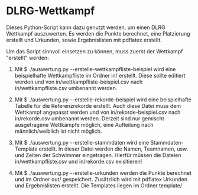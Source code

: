 DLRG-Wettkampf
==============

Dieses Python-Script kann dazu genutzt werden, um einen DLRG Wettkampf
auszuwerten. Es werden die Punkte berechnet, eine Platzierung erstellt und
Urkunden, sowie Ergebnislisten mit pdflatex erstellt.

Um das Script sinnvoll einsetzen zu können, muss zuerst der Wettkampf
"erstellt" werden:
1) Mit
   $ ./auswertung.py --erstelle-wettkampfliste-beispiel
   wird eine beispielhafte Wettkampfliste im Ordner in/ erstellt.
   Diese sollte editiert werden und von in/wettkampfliste-beispiel.csv nach
   in/wettkampfliste.csv umbenannt werden.

2) Mit
   $ ./auswertung.py --erstelle-rekorde-beispiel
   wird eine beispielhafte Tabelle für die Referenzrekorde erstellt.
   Auch diese Datei muss dem Wettkampf angepasst werden und von
   in/rekorde-beispiel.csv nach in/rekorde.csv umbenannt werden.
   Derzeit sind nur gemischt ausgetragene Wettkämpfe möglich, eine Aufteilung
   nach männlich/weiblich ist nicht möglich.

3) Mit
   $ ./auswertung.py --erstelle-stammdaten
   wird eine Stammdaten-Template erstellt. In dieser Datei werden die Namen,
   Teamnamen, usw. und Zeiten der Schwimmer eingetragen. Hierfür müssen die
   Dateien in/wettkampfliste.csv und in/rekorde.csv exisitieren!

4) Mit
   $ ./auswertung.py --erstelle-urkunden
   werden die Punkte berechnet und im Ordner out/ gespeichert.
   Zusätzlich wird mit pdflatex Urkunden und Ergebnislisten erstellt. Die
   Templates liegen im Ordner template/
